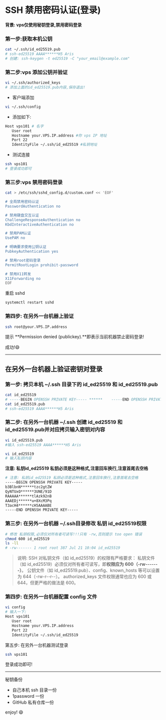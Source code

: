 # SSH 禁用密码认证(登录)

**背景: vps仅使用秘钥登录,禁用密码登录**

### 第一步:获取本机公钥

```sh
cat ~/.ssh/id_ed25519.pub
# ssh-ed25519 AAAA******H5 Aris
# 创建: ssh-keygen -t ed25519 -C "your_email@example.com"
```

### 第二步:vps 添加公钥并验证

```sh
vi ~/.ssh/authorized_keys
# 添加上面的id_ed25519.pub内容,保存退出!
```

- 客户端添加

```sh
vi ~/.ssh/config
```

- 添加如下:

```sh
Host vps101 # 名字
   User root
   Hostname your.VPS.IP.address #你 vps IP 地址
   Port 22
   IdentityFile ~/.ssh/id_ed25519 #私钥地址
```

- 测试连接

```sh
ssh vps101
# 登录成功即可
```

### 第三步:vps 禁用密码登录

```sh
cat > /etc/ssh/sshd_config.d/custom.conf << 'EOF'

# 全局禁用密码认证
PasswordAuthentication no

# 禁用键盘交互认证
ChallengeResponseAuthentication no
KbdInteractiveAuthentication no

# 禁用PAM认证
UsePAM no

# 明确要求使用公钥认证
PubkeyAuthentication yes

# 禁用root密码登录
PermitRootLogin prohibit-password

# 禁用X11转发
X11Forwarding no
EOF
```

重启 sshd

```sh
systemctl restart sshd
```

### 第四步: 在另外一台机器上验证

```sh
ssh root@your.VPS.IP.address
```

提示 **Permission denied (publickey).**即表示当前机器禁止密码登录!

成功!😄

---

## 在另外一台机器上验证密钥对登录

### 第一步: 拷贝本机 ~/.ssh 目录下的 id_ed25519 和 id_ed25519.pub

```sh
cat id_ed25519
# -----BEGIN OPENSSH PRIVATE KEY----- ******	-----END OPENSSH PRIVATE KEY-----
cat id_ed25519.pub
# ssh-ed25519 AAAA******H5 Aris
```



### 第二步: 在另外一台机器 ~/.ssh 创建 id_ed25519 和 id_ed25519.pub并对应拷贝输入密钥对内容

```sh
vi id_ed25519.pub
#输入 ssh-ed25519 AAAA******H5 Aris
```

```sh
vi id_ed25519
# 输入私钥内容
```

**注意: 私钥id_ed25519 私钥必须是这种格式,注意回车换行,注意首尾去空格**

```sh
# 注意: 私钥id_ed25519 私钥必须是这种格式,注意回车换行,注意首尾去空格
-----BEGIN OPENSSH PRIVATE KEY-----
b3BlbnN******tzc2gtZW
QyNTUxO******3UNE/91D
RAAAAA******tlAzk92nB
AAAEDj******u+8XcM3Pq
T3acH4******cH5AAAABE
-----END OPENSSH PRIVATE KEY-----
```



### 第三步: 在另外一台机器 ~/.ssh目录修改 私钥 id_ed25519权限

```sh
# 修改 私钥权限,必须仅对所有者可读写!!!只有 -rw,否则提示 too open 错误
chmod 600 id_ed25519
ls -ll
# -rw------- 1 root root 387 Jul 21 10:04 id_ed25519
```

> 说明: SSH 对私钥文件（如 id_ed25519）的权限有严格要求：
>     私钥文件（如 id_ed25519）必须仅对所有者可读写，即**权限应为 600（-rw-------）**。
>     公钥文件（如 id_ed25519.pub）、config、known_hosts 等可以设置为 644（-rw-r--r--）。
>     authorized_keys 文件权限通常也应为 600 或 644，但更严格的做法是 600。

### 第四步: 在另外一台机器配置 config 文件

```sh
vi config
# 输入一下:
Host vps101
   User root
   Hostname your.VPS.IP.address
   Port 22
   IdentityFile ~/.ssh/id_ed25519
```

第五步: 在另外一台机器测试登录

```sh
ssh vps101
```

登录成功即可!

---

秘钥备份

- 自己本机 ssh 目录一份
- 1password 一份
- GitHub 私有仓库一份

enjoy! 😄

